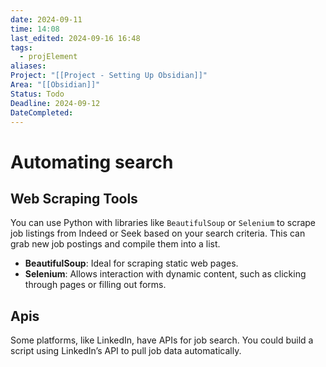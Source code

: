 ```yaml
---
date: 2024-09-11
time: 14:08
last_edited: 2024-09-16 16:48
tags:
  - projElement
aliases: 
Project: "[[Project - Setting Up Obsidian]]"
Area: "[[Obsidian]]"
Status: Todo
Deadline: 2024-09-12
DateCompleted: 
---
```

# Automating search

## Web Scraping Tools
You can use Python with libraries like `BeautifulSoup` or `Selenium` to scrape job listings from Indeed or Seek based on your search criteria. This can grab new job postings and compile them into a list.
- **BeautifulSoup**: Ideal for scraping static web pages.
- **Selenium**: Allows interaction with dynamic content, such as clicking through pages or filling out forms.

## Apis
Some platforms, like LinkedIn, have APIs for job search. You could build a script using LinkedIn’s API to pull job data automatically.
